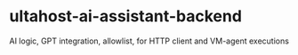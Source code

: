# ultahost-ai-assistant-backend
AI logic, GPT integration, allowlist,  for HTTP client and VM-agent executions

